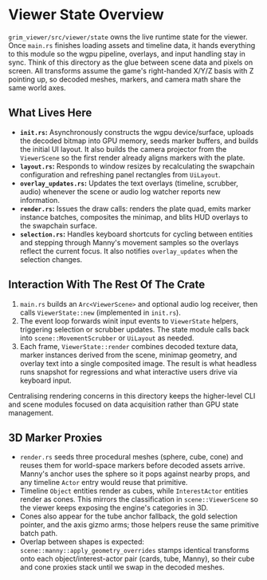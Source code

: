 # Viewer State Overview

`grim_viewer/src/viewer/state` owns the live runtime state for the viewer. Once
`main.rs` finishes loading assets and timeline data, it hands everything to this
module so the wgpu pipeline, overlays, and input handling stay in sync. Think of
this directory as the glue between scene data and pixels on screen.
All transforms assume the game's right-handed X/Y/Z basis with Z pointing up, so
decoded meshes, markers, and camera math share the same world axes.

## What Lives Here
- **`init.rs`:** Asynchronously constructs the wgpu device/surface, uploads the
  decoded bitmap into GPU memory, seeds marker buffers, and builds the initial
  UI layout. It also builds the camera projector from the `ViewerScene` so the
  first render already aligns markers with the plate.
- **`layout.rs`:** Responds to window resizes by recalculating the swapchain
  configuration and refreshing panel rectangles from `UiLayout`.
- **`overlay_updates.rs`:** Updates the text overlays (timeline, scrubber,
  audio) whenever the scene or audio log watcher reports new information.
- **`render.rs`:** Issues the draw calls: renders the plate quad, emits marker
  instance batches, composites the minimap, and blits HUD overlays to the
  swapchain surface.
- **`selection.rs`:** Handles keyboard shortcuts for cycling between entities
  and stepping through Manny's movement samples so the overlays reflect the
  current focus. It also notifies `overlay_updates` when the selection changes.

## Interaction With The Rest Of The Crate
1. `main.rs` builds an `Arc<ViewerScene>` and optional audio log receiver, then
   calls `ViewerState::new` (implemented in `init.rs`).
2. The event loop forwards winit input events to `ViewerState` helpers,
   triggering selection or scrubber updates. The state module calls back into
   `scene::MovementScrubber` or `UiLayout` as needed.
3. Each frame, `ViewerState::render` combines decoded texture data, marker
   instances derived from the scene, minimap geometry, and overlay text into a
   single composited image. The result is what headless runs snapshot for
   regressions and what interactive users drive via keyboard input.

Centralising rendering concerns in this directory keeps the higher-level CLI
and scene modules focused on data acquisition rather than GPU state management.

## 3D Marker Proxies
- `render.rs` seeds three procedural meshes (sphere, cube, cone) and reuses
  them for world-space markers before decoded assets arrive. Manny's anchor uses
  the sphere so it pops against nearby props, and any timeline `Actor` entry
  would reuse that primitive.
- Timeline `Object` entities render as cubes, while `InterestActor` entities
  render as cones. This mirrors the classification in `scene::ViewerScene` so
  the viewer keeps exposing the engine's categories in 3D.
- Cones also appear for the tube anchor fallback, the gold selection pointer,
  and the axis gizmo arms; those helpers reuse the same primitive batch path.
- Overlap between shapes is expected: `scene::manny::apply_geometry_overrides`
  stamps identical transforms onto each object/interest-actor pair (cards,
  tube, Manny), so their cube and cone proxies stack until we swap in the
  decoded meshes.
